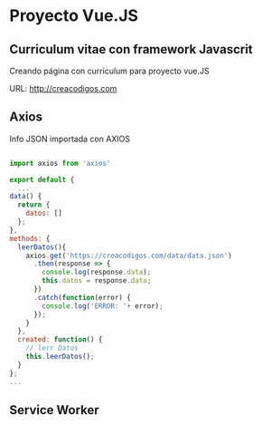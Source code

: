 # Proyecto Vue.JS
## Curriculum vitae con framework Javascrit

Creando página con curriculum para proyecto vue.JS

URL: http://creacodigos.com

## Axios ##

Info JSON importada con AXIOS

  ```js

import axios from 'axios'

export default {
	...
  data() {
    return {
      datos: []
    };
  },
  methods: {
    leerDatos(){
      axios.get('https://creacodigos.com/data/data.json')
        .then(response => {
          console.log(response.data);
          this.datos = response.data;
        })
        .catch(function(error) {
          console.log('ERROR: '+ error);
        });
      }
    },
    created: function() {
      // lerr Datos
      this.leerDatos();
    }
};
...
  ```

## Service Worker ##
